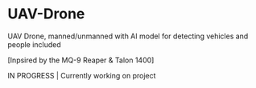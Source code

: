 # UAV-Drone
UAV Drone, manned/unmanned with AI model for detecting vehicles and people included

[Inpsired by the MQ-9 Reaper & Talon 1400]

IN PROGRESS | Currently working on project
